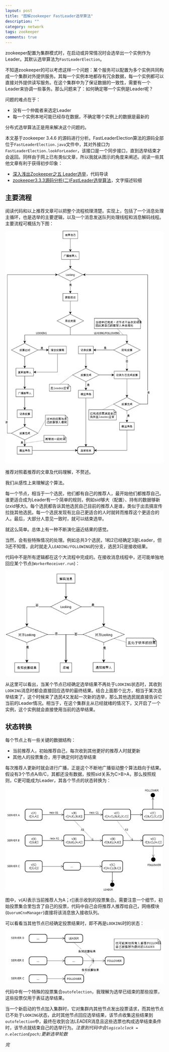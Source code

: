 ```yaml
---
layout: post
title: "图解zookeeper FastLeader选举算法"
description: ""
category: network
tags: zookeeper
comments: true
---
```


zookeeper配置为集群模式时，在启动或异常情况时会选举出一个实例作为Leader。其默认选举算法为`FastLeaderElection`。

不知道zookeeper的可以考虑这样一个问题：某个服务可以配置为多个实例共同构成一个集群对外提供服务。其每一个实例本地都存有冗余数据，每一个实例都可以直接对外提供读写服务。在这个集群中为了保证数据的一致性，需要有一个Leader来协调一些事务。那么问题来了：如何确定哪一个实例是Leader呢？

问题的难点在于：

* 没有一个仲裁者来选定Leader
* 每一个实例本地可能已经存在数据，不确定哪个实例上的数据是最新的

分布式选举算法正是用来解决这个问题的。

本文基于zookeeper 3.4.6 的源码进行分析。FastLeaderElection算法的源码全部位于`FastLeaderElection.java`文件中，其对外接口为`FastLeaderElection.lookForLeader`，该接口是一个同步接口，直到选举结束才会返回。同样由于网上已有类似文章，所以我就从图示的角度来阐述。阅读一些其他文章有利于获得初步印象：

* [深入浅出Zookeeper之五 Leader选举](http://iwinit.iteye.com/blog/1773531)，代码导读
* [zookeeper3.3.3源码分析(二)FastLeader选举算法](http://blog.csdn.net/xhh198781/article/details/6619203)，文字描述较细

## 主要流程

阅读代码和以上推荐文章可以把整个流程梳理清楚。实现上，包括了一个消息处理主循环，也是选举的主要逻辑，以及一个消息发送队列处理线程和消息解码线程。主要流程可概括为下图：
<!-- more -->
![fle-flow.png](/assets/res/zk/fle-flow.png)

推荐对照着推荐的文章及代码理解，不赘述。

我们从感性上来理解这个算法。

每一个节点，相当于一个选民，他们都有自己的推荐人，最开始他们都推荐自己。谁更适合成为Leader有一个简单的规则，例如sid够大（配置）、持有的数据够新(zxid够大)。每个选民都告诉其他选民自己目前的推荐人是谁，类似于出去搞宣传拉拢其他选民。每一个选民发现有比自己更适合的人时就转而推荐这个更适合的人。最后，大部分人意见一致时，就可以结束选举。

就这么简单。总体上有一种不断演化逼近结果的感觉。

当然，会有些特殊情况的处理。例如总共3个选民，1和2已经确定3是Leader，但3还不知情，此时就走入`LEADING/FOLLOWING`的分支，选民3只是接收结果。

代码中不是所有逻辑都在这个大流程中完成的。在接收消息线程中，还可能单独地回应某个节点(`WorkerReceiver.run`)：

![recv.png](/assets/res/zk/recv.png)

从这里可以看出，当某个节点已经确定选举结果不再处于`LOOKING`状态时，其收到`LOOKING`消息时都会直接回应选举的最终结果。结合上面那个比方，相当于某次选举结束了，这个时候来了选民4又发起一次新的选举，那么其他选民就直接告诉它当前的Leader情况。相当于，在这个集群主从已经就绪的情况下，又开启了一个实例，这个实例就会直接使用当前的选举结果。

## 状态转换

每个节点上有一些关键的数据结构：

* 当前推荐人，初始推荐自己，每次收到其他更好的推荐人时就更新
* 其他人的投票集合，用于确定何时选举结束

每次推荐人更新时就会进行广播，正是这个不断地广播驱动整个算法趋向于结果。假设有3个节点A/B/C，其都还没有数据，按照sid关系为C>B>A，那么按照规则，C更可能成为Leader，其各个节点的状态转换为：

![state.png](/assets/res/zk/state.png)

图中，v(A)表示当前推荐人为A；r[]表示收到的投票集合。需要注意一个细节，初始投票集合里包含了自己的投票，代码中自己会将推荐人推荐给自己，网络模块(`QuorumCnxManager`)直接将该消息放入接收队列。

可以看看当其他节点已经确定投票结果时，即不再是`LOOKING`时的状态：

![state-ret.png](/assets/res/zk/state-ret.png)

代码中有一个特殊的投票集合`outofelection`，我理解为选举已结束的那些投票，这些投票仅用于表征选举结果。

当一个新启动的节点加入集群时，它对集群内其他节点发出投票请求，而其他节点已不处于`LOOKING`状态，此时其他节点回应选举结果，该节点收集这些结果到`outofelection`中，最终在收到合法LEADER消息且这些选票也构成选举结束条件时，该节点就结束自己的选举行为。*注意到代码中会`logicalclock = n.electionEpoch;`更新选举轮数*

*完*


